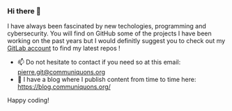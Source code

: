 ### Hi there 👋

I have always been fascinated by new techologies, programming and cybersecurity. You will find on GitHub some of the projects I have been working on the past years but I would definitly suggest you to check out my [GitLab account](https://gitlab.com/pierre42100/) to find my latest repos !

- 📫 Do not hesitate to contact if you need so at this email: pierre.git@communiquons.org
- 💬 I have a blog where I publish content from time to time here: https://blog.communiquons.org/

Happy coding!
